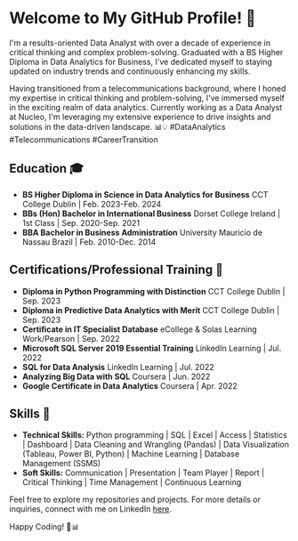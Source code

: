 # Welcome to My GitHub Profile! 👋

I'm a results-oriented Data Analyst with over a decade of experience in critical thinking and complex problem-solving. Graduated with a BS Higher Diploma in Data Analytics for Business, I've dedicated myself to staying updated on industry trends and continuously enhancing my skills.

Having transitioned from a telecommunications background, where I honed my expertise in critical thinking and problem-solving, I've immersed myself in the exciting realm of data analytics. Currently working as a Data Analyst at Nucleo, I'm leveraging my extensive experience to drive insights and solutions in the data-driven landscape. 📊💡 #DataAnalytics #Telecommunications #CareerTransition

## Education 🎓
- **BS Higher Diploma in Science in Data Analytics for Business** CCT College Dublin | Feb. 2023-Feb. 2024
- **BBs (Hon) Bachelor in International Business** Dorset College Ireland | 1st Class | Sep. 2020-Sep. 2021
- **BBA Bachelor in Business Administration** University Mauricio de Nassau Brazil | Feb. 2010-Dec. 2014

## Certifications/Professional Training  📜
- **Diploma in Python Programming with Distinction** CCT College Dublin | Sep. 2023
- **Diploma in Predictive Data Analytics with Merit** CCT College Dublin | Sep. 2023
- **Certificate in IT Specialist Database** eCollege & Solas Learning Work/Pearson | Sep. 2022
- **Microsoft SQL Server 2019 Essential Training** LinkedIn Learning | Jul. 2022
- **SQL for Data Analysis** LinkedIn Learning | Jul. 2022
- **Analyzing Big Data with SQL** Coursera | Jun. 2022
- **Google Certificate in Data Analytics** Coursera | Apr. 2022

## Skills 💼
- **Technical Skills:** Python programming | SQL | Excel | Access | Statistics | Dashboard | Data Cleaning and Wrangling (Pandas) | Data Visualization (Tableau, Power BI, Python) | Machine Learning | Database Management (SSMS)
- **Soft Skills:** Communication | Presentation | Team Player | Report | Critical Thinking | Time Management | Continuous Learning

Feel free to explore my repositories and projects. For more details or inquiries, connect with me on LinkedIn [here](https://www.linkedin.com/in/natalia-de-oliveira-rodrigues).

Happy Coding! 🚀📊
